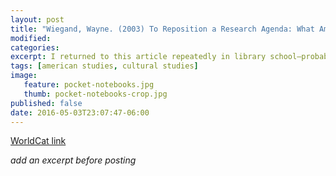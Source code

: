 ```yaml
---
layout: post
title: "Wiegand, Wayne. (2003) To Reposition a Research Agenda: What American Studies can Teach the LIS Community about the Library in the Life of the User."
modified:
categories: 
excerpt: I returned to this article repeatedly in library school—probably unsurprising, considering my Cultural Studies & American Studies background. It's a great intervention in LIS.
tags: [american studies, cultural studies]
image:
   feature: pocket-notebooks.jpg
   thumb: pocket-notebooks-crop.jpg
published: false
date: 2016-05-03T23:07:47-06:00
---
```

  
[WorldCat link](http://www.worldcat.org/oclc/5547387113)  

_add an excerpt before posting_